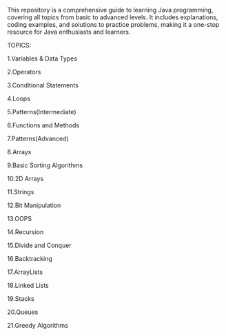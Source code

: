 This repository is a comprehensive guide to learning Java programming, covering all topics from basic to advanced levels. It includes explanations, coding examples, and solutions to practice problems, making it a one-stop resource for Java enthusiasts and learners.


TOPICS:

1.Variables & Data Types

2.Operators

3.Conditional Statements

4.Loops

5.Patterns(Intermediate)

6.Functions and Methods

7.Patterns(Advanced)

8.Arrays

9.Basic Sorting Algorithms

10.2D Arrays

11.Strings

12.Bit Manipulation

13.OOPS

14.Recursion

15.Divide and Conquer

16.Backtracking

17.ArrayLists

18.Linked Lists

19.Stacks

20.Queues

21.Greedy Algorithms


